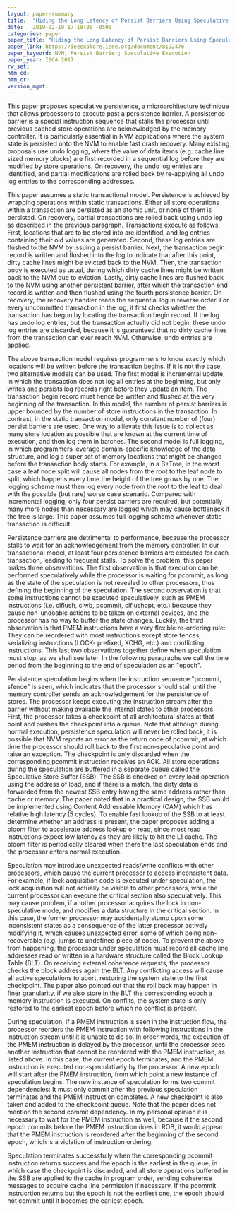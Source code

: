 ```yaml
---
layout: paper-summary
title:  "Hiding the Long Latency of Persist Barriers Using Speculative Execution"
date:   2019-02-19 17:19:00 -0500
categories: paper
paper_title: "Hiding the Long Latency of Persist Barriers Using Speculative Execution"
paper_link: https://ieeexplore.ieee.org/document/8192470
paper_keyword: NVM; Persist Barrier; Speculative Execution
paper_year: ISCA 2017
rw_set: 
htm_cd: 
htm_cr: 
version_mgmt: 
---  
```


This paper proposes speculative persistence, a microarchitecture technique that allows processors to execute past a 
persistence barrier. A persistence barrier is a special instruction sequence that stalls the processor until previous
cached store operations are acknowledged by the memory controller. It is particularly essential in NVM applications
where the system state is persisted onto the NVM to enable fast crash recovery. Many existing proposals use undo
logging, where the value of data items (e.g. cache line sized memory blocks) are first recorded in a sequential log
before they are modified by store operations. On recovery, the undo log entries are identified, and partial modifications 
are rolled back by re-applying all undo log entries to the corresponding addresses. 

This paper assumes a static transactional model. Persistence is achieved by wrapping operations within static transactions. 
Either all store operations within a transaction are persisted as an atomic unit, or none of them is persisted. On recovery,
partial transactions are rolled back using undo log as described in the previous paragraph. Transactions execute as follows.
First, locations that are to be stored into are identified, and log entries containing their old values are generated. 
Second, these log entries are flushed to the NVM by issuing a persist barrier. Next, the transaction begin record is written
and flushed into the log to indicate that after this point, dirty cache lines might be evicted back to the NVM. Then, the 
transaction body is executed as usual, during which dirty cache lines might be written back to the NVM due to eviction.
Lastly, dirty cache lines are flushed back to the NVM using another persistent barrier, after which the transaction end 
record is written and then flushed using the fourth persistence barrier. On recovery, the recovery handler reads the sequential
log in reverse order. For every uncommitted transaction in the log, it first checks whether the transaction has begun by 
locating the transaction begin record. If the log has undo log entries, but the transaction actually did not begin, these 
undo log entries are discarded, because it is guaranteed that no dirty cache lines from the transaction can ever reach NVM. 
Otherwise, undo entries are applied. 

The above transaction model requires programmers to know exactly which locations will be written before the transaction begins.
If it is not the case, two alternative models can be used. The first model is incremental update, in which the transaction 
does not log all entries at the beginning, but only writes and persists log records right before they update an item. The 
transaction begin record must hence be written and flushed at the very beginning of the transaction. In this model, the 
number of persist barriers is upper bounded by the number of store instructions in the transaction. In contrast, in the 
static transaction model, only constant number of (four) persist barriers are used. One way to allievate this issue is 
to collect as many store location as possible that are known at the current time of execution, and then log them in batches.
The second model is full logging, in which programmers leverage domain-specific knowledge of the data structure, and log 
a super set of memory locations that might be changed before the transaction body starts. For example, in a B+Tree, in
the worst case a leaf node split will cause all nodes from the root to the leaf node to split, which happens every time
the height of the tree grows by one. The logging scheme must then log every node from the root to the leaf to deal with
the possible (but rare) worse case scenario. Compared with incremental logging, only four persist barriers are required,
but potentially many more nodes than necessary are logged which may cause bottleneck if the tree is large. This paper 
assumes full logging scheme whenever static transaction is difficult.

Persistence barriers are detrimental to performance, because the processor stalls to wait for an acknowledgement from
the memory controller. In our transactional model, at least four persistence barriers are executed for each transaction,
leading to frequent stalls. To solve the problem, this paper makes three observations. The first observation is that 
execution can be performed speculatively while the processor is waiting for pcommit, as long as the state of the 
speculation is not revealed to other processors, thus defining the beginning of the speculation. The second observation 
is that some instructions cannot be executed speculatively, such as PMEM instructions (i.e. clflush, clwb, pcommit, 
clflushopt, etc.) because they cause non-undoable actions to be taken on external devices, and the processor has no
way to buffer the state changes. Luckily, the third observation is that PMEM instructions have a very flexible re-ordering 
rule: They can be reordered with most instructions except store fences, serializing instructions (LOCK- prefixed, XCHG, 
etc.) and conflicting instructions. This last two observations together define when speculation must stop, as we shall 
see later. In the following paragraphs we call the time period from the beginning to the end of speculation as an "epoch".

Persistence speculation begins when the instruction sequence "pcommit, sfence" is seen, which indicates that the processor
should stall until the memory controller sends an acknowledgement for the persistence of stores. The processor keeps executing
the instruction stream after the barrier without making available the internal states to other processors. First, the 
processor takes a checkpoint of all architectural states at that point and pushes the checkpoint into a queue. Note that
although during normal execution, persistence speculation will never be rolled back, it is possible that NVM reports an 
error as the return code of pcommit, at which time the processor should roll back to the first non-speculative point and 
raise an exception. The checkpoint is only discarded when the corresponding pcommit instruction receives an ACK. All
store operations during the speculation are buffered in a separate queue called the Speculative Store Buffer (SSB). The SSB
is checked on every load operation using the address of load, and if there is a match, the dirty data is forwarded from
the newest SSB entry having the same address rather than cache or memory. The paper noted that in a practical design, the 
SSB would be implemented using Content Addressable Memory (CAM) which has relative high latency (5 cycles). To enable 
fast lookup of the SSB to at least determine whether an address is present, the paper proposes adding a bloom filter
to accelerate address lookup on read, since most read instructions expect low latency as they are likely to hit the L1 
cache. The bloom filter is periodically cleared when there the last speculation ends and the processor enters normal execution.

Speculation may introduce unexpected reads/write conflicts with other processors, which cause the current processor to 
access inconsistent data. For example, if lock acquisition code is executed under speculation, the lock acquisition
will not actually be visible to other processors, while the current processor can execute the critical section also 
speculatively. This may cause problem, if another processor acquires the lock in non-speculative mode, and modifies a data 
structure in the critical section. In this case, the former processor may accidentally stump upon some inconsistent states 
as a consequence of the latter processor actively modifying it, which causes unexpected error, some of which being 
non-recoverable (e.g. jumps to undefined piece of code). To prevent the above from happening, the processor under 
speculation must record all cache line addresses read or written in a hardware structure called the Block Lookup Table 
(BLT). On receiving external coherence requests, the processor checks the block address again the BLT. Any conflicting
access will cause all active speculations to abort, restoring the system state to the first checkpoint. The paper also pointed
out that the roll back may happen in finer granularity, if we also store in the BLT the corresponding epoch a memory
instruction is executed. On conflits, the system state is only restored to the earliest epoch before which no conflict
is present.

During speculation, if a PMEM instruction is seen in the instruction flow, the processor reorders the PMEM instruction 
with following instructions in the instruction stream until it is unable to do so. In order words, the execution of the 
PMEM instruction is delayed by the processor, until the processor sees another instruction that cannot be reordered with
the PMEM instruction, as listed above. In this case, the current epoch terminates, and the PMEM instruction is executed 
non-speculatively by the processor. A new epoch will start after the PMEM instruction, from which point a new instance 
of speculation begins. The new instance of speculation forms two commit dependencies: It must only commit after the 
previous speculation terminates and the PMEM instruction completes. A new checkpoint is also taken and added to the 
checkpoint queue. Note that the paper does not mention the second commit dependency. In my personal opinion it is necessary 
to wait for the PMEM instruction as well, because if the second epoch commits before the PMEM instruction does in ROB, it 
would appear that the PMEM instruction is reordered after the beginning of the second epoch, which is a violation of 
instruction ordering.

Speculation terminates successfully when the corresponding pcommit instruction returns success and the epoch is the earliest
in the queue, in which case the checkpoint is discarded, and all store operations buffered in the SSB are applied to the 
cache in program order, sending coherence messages to acquire cache line permission if necessary. If the pcommit instrucrtion
returns but the epoch is not the earliest one, the epoch should not commit until it becomes the earliest epoch. 